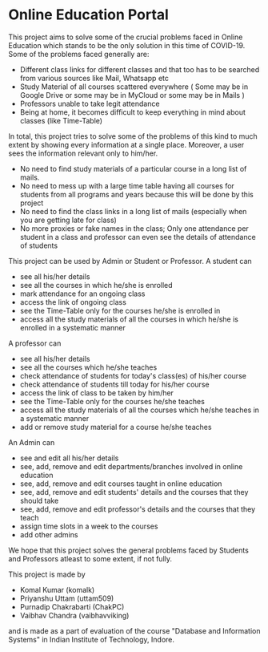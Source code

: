 <h1>Online Education Portal</h1>

This project aims to solve some of the crucial problems faced in Online Education which stands to be the only solution in this time of COVID-19. Some of the problems faced generally are:
* Different class links for different classes and that too has to be searched from various sources like Mail, Whatsapp etc
* Study Material of all courses scattered everywhere ( Some may be in Google Drive or some may be in MyCloud or some may be in Mails )
* Professors unable to take legit attendance
* Being at home, it becomes difficult to keep everything in mind about classes (like Time-Table)

In total, this project tries to solve some of the problems of this kind to much extent by showing every information at a single place. Moreover, a user sees the information relevant only to him/her. 
* No need to find study materials of a particular course in a long list of mails. 
* No need to mess up with a large time table having all courses for students from all programs and years because this will be done by this project
* No need to find the class links in a long list of mails (especially when you are getting late for class)
* No more proxies or fake names in the class; Only one attendance per student in a class and professor can even see the details of attendance of students

This project can be used by Admin or Student or Professor. 
A student can
* see all his/her details
* see all the courses in which he/she is enrolled
* mark attendance for an ongoing class 
* access the link of ongoing class
* see the Time-Table only for the courses he/she is enrolled in
* access all the study materials of all the courses in which he/she is enrolled in a systematic manner

A professor can
* see all his/her details
* see all the courses which he/she teaches
* check attendance of students for today's class(es) of his/her course
* check attendance of students till today for his/her course
* access the link of class to be taken by him/her
* see the Time-Table only for the courses he/she teaches
* access all the study materials of all the courses which he/she teaches in a systematic manner
* add or remove study material for a course he/she teaches

An Admin can
* see and edit all his/her details
* see, add, remove and edit departments/branches involved in online education
* see, add, remove and edit courses taught in online education
* see, add, remove and edit students' details and the courses that they should take
* see, add, remove and edit professor's details and the courses that they teach
* assign time slots in a week to the courses
* add other admins

We hope that this project solves the general problems faced by Students and Professors atleast to some extent, if not fully.

This project is made by
* Komal Kumar (komalk)
* Priyanshu Uttam (uttam509)
* Purnadip Chakrabarti (ChakPC)
* Vaibhav Chandra (vaibhavviking)

and is made as a part of evaluation of the course "Database and Information Systems" in Indian Institute of Technology, Indore.
